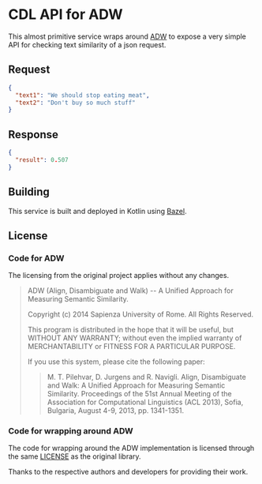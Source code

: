 # CDL API for ADW

This almost primitive service wraps around [ADW](https://github.com/pilehvar/ADW) to expose a very simple API for checking text similarity of a json request.

## Request

```json
{
  "text1": "We should stop eating meat",
  "text2": "Don't buy so much stuff"
}
```

## Response

```json
{
  "result": 0.507
}
```

## Building

This service is built and deployed in Kotlin using [Bazel](https://bazel.build).

## License

### Code for ADW

The licensing from the original project applies without any changes.

>ADW (Align, Disambiguate and Walk) -- A Unified Approach for Measuring Semantic Similarity.
>
>Copyright (c) 2014 Sapienza University of Rome.
>All Rights Reserved.
>
>This program is distributed in the hope that it will be useful, but WITHOUT ANY WARRANTY;
>without even the implied warranty of MERCHANTABILITY or FITNESS FOR A PARTICULAR PURPOSE.
>
>If you use this system, please cite the following paper:
>
>> M. T. Pilehvar, D. Jurgens and R. Navigli. Align, Disambiguate and Walk: A Unified Approach for Measuring Semantic Similarity.
>> Proceedings of the 51st Annual Meeting of the Association for Computational Linguistics (ACL 2013), Sofia, Bulgaria, August 4-9, 2013, pp. 1341-1351.

### Code for wrapping around ADW

The code for wrapping around the ADW implementation is licensed through the same [LICENSE](LICENSE) as the original library.

Thanks to the respective authors and developers for providing their work.
